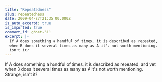 ```yaml
---
title: "Repeatedness"
slug: repeatedness
date: 2009-04-27T21:35:00.000Z
is_auto_excerpt: true
is_imported: true
comment_id: ghost-311
excerpt: |-
  If A does something a handful of times, it is described as repeated, and yet
  when B does it several times as many as A it's not worth mentioning. Strange,
  isn't it?
---
```


If A does something a handful of times, it is described as repeated, and yet
when B does it several times as many as A it's not worth mentioning. Strange,
isn't it?
